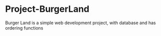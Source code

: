 # Project-BurgerLand
 Burger Land is a simple web development project, with database and has ordering functions
